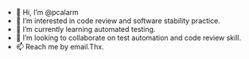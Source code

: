 - 👋 Hi, I’m @pcalarm
- 👀 I’m interested in code review and software stability practice.
- 🌱 I’m currently learning automated testing.
- 💞️ I’m looking to collaborate on test automation and code review skill.
- 📫 Reach me by email.Thx. 

<!---
pcalarm/pcalarm is a ✨ special ✨ repository because its `README.md` (this file) appears on your GitHub profile.
You can click the Preview link to take a look at your changes.
--->
